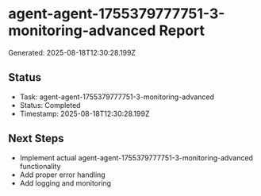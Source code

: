 # agent-agent-1755379777751-3-monitoring-advanced Report

Generated: 2025-08-18T12:30:28.199Z

## Status
- Task: agent-agent-1755379777751-3-monitoring-advanced
- Status: Completed
- Timestamp: 2025-08-18T12:30:28.199Z

## Next Steps
- Implement actual agent-agent-1755379777751-3-monitoring-advanced functionality
- Add proper error handling
- Add logging and monitoring
